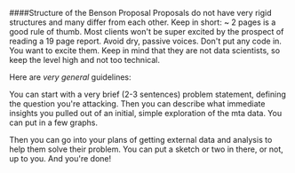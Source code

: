 ####Structure of the Benson Proposal
Proposals do not have very rigid structures and many differ from each
other. Keep in short: ~ 2 pages is a good rule of thumb. Most clients
won't be super excited by the prospect of reading a 19 page
report. Avoid dry, passive voices. Don't put any code in. You want to
excite them. Keep in mind that they are not data scientists, so keep
the level high and not too technical.

Here are _very general_ guidelines:

You can start with a very brief (2-3 sentences) problem statement,
defining the question you're attacking. Then you can describe what
immediate insights you pulled out of an initial, simple exploration of
the mta data. You can put in a few graphs.

Then you can go into your plans of getting external data and analysis
to help them solve their problem. You can put a sketch or two in
there, or not, up to you. And you're done!

